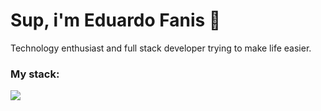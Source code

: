 # Sup, i'm Eduardo Fanis 👋
<p>
    Technology enthusiast and full stack developer trying to make life easier.
</p>

### My stack:
<a href="#">
    <img src="https://skillicons.dev/icons?i=go,dart,flutter,docker,neovim,git,figma&theme=dark" />
  </a>


